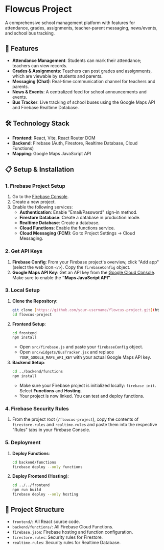 # Flowcus Project

A comprehensive school management platform with features for attendance, grades, assignments, teacher-parent messaging, news/events, and school bus tracking.

## 🚀 Features

- **Attendance Management**: Students can mark their attendance; teachers can view records.
- **Grades & Assignments**: Teachers can post grades and assignments, which are viewable by students and parents.
- **Messaging (Chat)**: Real-time communication channel for teachers and parents.
- **News & Events**: A centralized feed for school announcements and events.
- **Bus Tracker**: Live tracking of school buses using the Google Maps API and Firebase Realtime Database.

## 🛠️ Technology Stack

- **Frontend**: React, Vite, React Router DOM
- **Backend**: Firebase (Auth, Firestore, Realtime Database, Cloud Functions)
- **Mapping**: Google Maps JavaScript API

## 📋 Setup & Installation

### 1. **Firebase Project Setup**

1.  Go to the [Firebase Console](https://console.firebase.google.com/).
2.  Create a new project.
3.  Enable the following services:
    -   **Authentication**: Enable "Email/Password" sign-in method.
    -   **Firestore Database**: Create a database in production mode.
    -   **Realtime Database**: Create a database.
    -   **Cloud Functions**: Enable the functions service.
    -   **Cloud Messaging (FCM)**: Go to Project Settings -> Cloud Messaging.

### 2. **Get API Keys**

1.  **Firebase Config**: From your Firebase project's overview, click "Add app" (select the web icon `</>`). Copy the `firebaseConfig` object.
2.  **Google Maps API Key**: Get an API key from the [Google Cloud Console](https://console.cloud.google.com/). Make sure to enable the **"Maps JavaScript API"**.

### 3. **Local Setup**

1.  **Clone the Repository**:
    ```bash
    git clone [https://github.com/your-username/flowcus-project.git](https://github.com/your-username/flowcus-project.git)
    cd flowcus-project
    ```
2.  **Frontend Setup**:
    ```bash
    cd frontend
    npm install
    ```
    -   Open `src/firebase.js` and paste your `firebaseConfig` object.
    -   Open `src/widgets/BusTracker.jsx` and replace `YOUR_GOOGLE_MAPS_API_KEY` with your actual Google Maps API key.
3.  **Backend Setup**:
    ```bash
    cd ../backend/functions
    npm install
    ```
    -   Make sure your Firebase project is initialized locally: `firebase init`. Select **Functions** and **Hosting**.
    -   Your project is now linked. You can test and deploy functions.

### 4. **Firebase Security Rules**

1.  From the project root (`/flowcus-project`), copy the contents of `firestore.rules` and `realtime.rules` and paste them into the respective "Rules" tabs in your Firebase Console.

### 5. **Deployment**

1.  **Deploy Functions**:
    ```bash
    cd backend/functions
    firebase deploy --only functions
    ```
2.  **Deploy Frontend (Hosting)**:
    ```bash
    cd ../../frontend
    npm run build
    firebase deploy --only hosting
    ```
    
## 📂 Project Structure

- `frontend/`: All React source code.
- `backend/functions/`: All Firebase Cloud Functions.
- `firebase.json`: Firebase hosting and function configuration.
- `firestore.rules`: Security rules for Firestore.
- `realtime.rules`: Security rules for Realtime Database.
